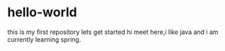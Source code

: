 # hello-world
this is my first repository lets get started
hi 
meet here,i like java and i am currently learning spring.
